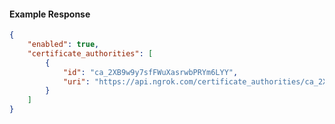 <!-- Code generated for API Clients. DO NOT EDIT. -->

#### Example Response

```json
{
	"enabled": true,
	"certificate_authorities": [
		{
			"id": "ca_2XB9w9y7sfFWuXasrwbPRYm6LYY",
			"uri": "https://api.ngrok.com/certificate_authorities/ca_2XB9w9y7sfFWuXasrwbPRYm6LYY"
		}
	]
}
```
